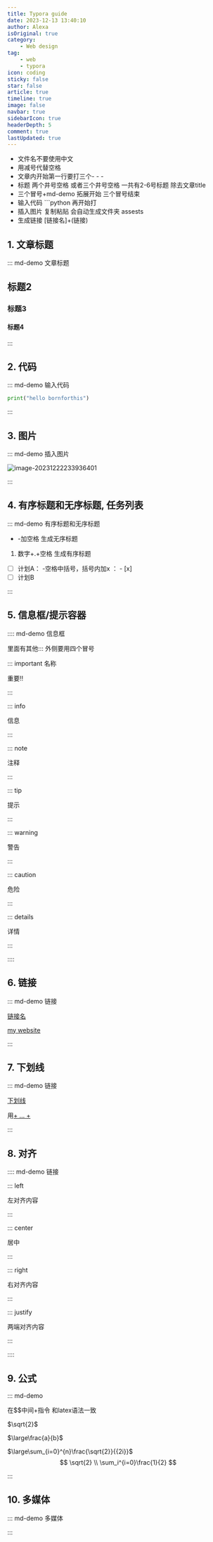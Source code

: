 ```yaml
---
title: Typora guide
date: 2023-12-13 13:40:10
author: Alexa
isOriginal: true
category: 
    - Web design
tag:
    - web
    - typora
icon: coding
sticky: false
star: false
article: true
timeline: true
image: false
navbar: true
sidebarIcon: true
headerDepth: 5
comment: true
lastUpdated: true
---
```


- 文件名不要使用中文
- 用减号代替空格
- 文章内开始第一行要打三个- - -
- 标题 两个井号空格 或者三个井号空格 一共有2-6号标题 除去文章title
- 三个冒号+md-demo 拓展开始 三个冒号结束
- 输入代码 ```python 再开始打 
- 插入图片 复制粘贴 会自动生成文件夹 assests
- 生成链接 [链接名]+(链接)

## 1. 文章标题

::: md-demo 文章标题

## 标题2

### 标题3

#### 标题4

::: 

## 2. 代码

::: md-demo 输入代码

```python
print("hello bornforthis")
```

:::

## 3. 图片

::: md-demo 插入图片

![image-20231222233936401](./typora-guide.assets/image-20231222233936401.png)

:::

## 4. 有序标题和无序标题, 任务列表

::: md-demo 有序标题和无序标题

- -加空格 生成无序标题

1. 数字+.+空格 生成有序标题

- [ ] 计划A： -空格中括号，括号内加x ： - [x]
- [ ] 计划B

:::

##  5. 信息框/提示容器

:::: md-demo 信息框

里面有其他::: 外侧要用四个冒号

::: important 名称

重要‼️

:::

::: info

信息

:::

::: note

注释

:::

::: tip

提示

:::

::: warning

警告

:::

::: caution

危险

:::

::: details

详情

:::

::::

## 6. 链接

::: md-demo 链接

[链接名](link)

[my website](https://axagiii.com)

:::

## 7. 下划线

::: md-demo 链接

<u>下划线</u>

用<u>+ … + </u>

:::



## 8. 对齐

:::: md-demo 链接

::: left

左对齐内容

:::

::: center

居中

:::

::: right

右对齐内容

:::

::: justify

两端对齐内容

:::

::::

## 9. 公式

::: md-demo

在$$中间\+指令 和latex语法一致

$\sqrt{2}$

$\large\frac{a}{b}$

$\large\sum_{i=0}^{n}\frac{\sqrt{2}}{{2i}}$
$$
\sqrt{2}
\\
\sum_i^{i=0}\frac{1}{2}
$$




:::



## 10. 多媒体

::: md-demo 多媒体

<AudioPlayer src="https://theme-hope-assets.vuejs.press/files/sample.mp3" />

<AudioPlayer src="/music/sample.mp3" />

<BiliBili bvid="xxxxxxx" />

<PDF url="//theme-hope-assets.vuejs.press/files/sample.pdf" />

<VidStack src="https://vp-demo.u2sb.com/video/caminandes_03_llamigos_720p.mp4" />

<YouTube id="0JJPfz5dg20" />

<PDF url="/lecture.pdf" />

<VidStack src="https://vp-demo.u2sb.com/video/caminandes_03_llamigos_720p.mp4" />

:::

